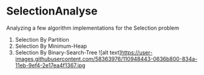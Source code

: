# SelectionAnalyse
Analyzing a few algorithm implementations for the Selection problem
1. Selection By Partition
2. Selection By Minimum-Heap
3. Selection By Binary-Search-Tree
![alt text]https://user-images.githubusercontent.com/58363976/110948443-0636b800-834a-11eb-9ef4-2e17ea4f1367.jpg
